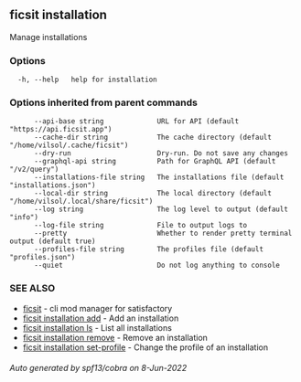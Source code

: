 ## ficsit installation

Manage installations

### Options

```
  -h, --help   help for installation
```

### Options inherited from parent commands

```
      --api-base string             URL for API (default "https://api.ficsit.app")
      --cache-dir string            The cache directory (default "/home/vilsol/.cache/ficsit")
      --dry-run                     Dry-run. Do not save any changes
      --graphql-api string          Path for GraphQL API (default "/v2/query")
      --installations-file string   The installations file (default "installations.json")
      --local-dir string            The local directory (default "/home/vilsol/.local/share/ficsit")
      --log string                  The log level to output (default "info")
      --log-file string             File to output logs to
      --pretty                      Whether to render pretty terminal output (default true)
      --profiles-file string        The profiles file (default "profiles.json")
      --quiet                       Do not log anything to console
```

### SEE ALSO

* [ficsit](ficsit.md)	 - cli mod manager for satisfactory
* [ficsit installation add](ficsit_installation_add.md)	 - Add an installation
* [ficsit installation ls](ficsit_installation_ls.md)	 - List all installations
* [ficsit installation remove](ficsit_installation_remove.md)	 - Remove an installation
* [ficsit installation set-profile](ficsit_installation_set-profile.md)	 - Change the profile of an installation

###### Auto generated by spf13/cobra on 8-Jun-2022
